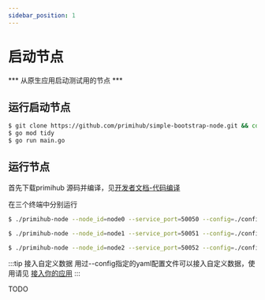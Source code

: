 ```yaml
---
sidebar_position: 1
---
```


# 启动节点

 *** 从原生应用启动测试用的节点 *** 
 
## 运行启动节点

```bash
$ git clone https://github.com/primihub/simple-bootstrap-node.git && cd simple-bootstrap-node
$ go mod tidy
$ go run main.go
```

## 运行节点

  首先下载primihub 源码并编译，见[开发者文档-代码编译](docs/../../developer-docs/build)

  在三个终端中分别运行
  
  ```bash
  $ ./primihub-node --node_id=node0 --service_port=50050 --config=./config/node0.yaml
  ```
  ```bash
  $ ./primihub-node --node_id=node1 --service_port=50051 --config=./config/node1.yaml
  ```
  ```bash
  $ ./primihub-node --node_id=node2 --service_port=50052 --config=./config/node2.yaml
  ```

:::tip 接入自定义数据
  用过--config指定的yaml配置文件可以接入自定义数据，使用请见 [接入你的应用](docs/../connect-datasource)
:::

TODO
